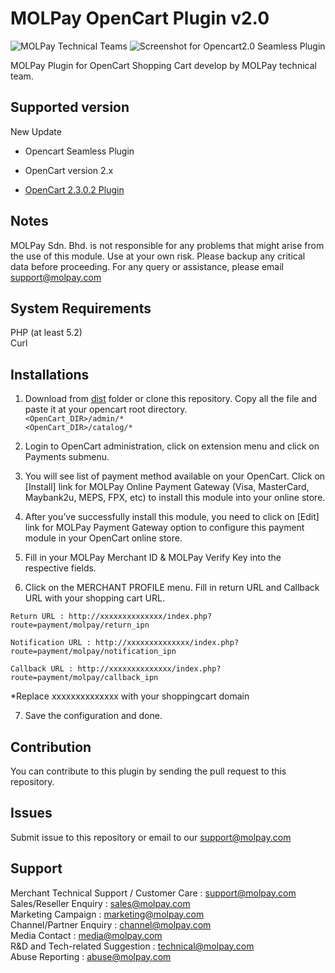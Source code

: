 MOLPay OpenCart Plugin v2.0
==============================
![MOLPay Technical Teams](https://github.com/MOLPay/Prestashop_Plugin/wiki/images/molpay-developer.jpg)
![Screenshot for Opencart2.0 Seamless Plugin](https://cloud.githubusercontent.com/assets/6263224/5717583/333763e0-9b3e-11e4-8cbc-214294083ddf.jpg)

MOLPay Plugin for OpenCart Shopping Cart develop by MOLPay technical team.

Supported version
-----------------
New Update

- Opencart Seamless Plugin

- OpenCart version 2.x
- <a href="https://github.com/MOLPay/OpenCart2.0_Plugin/releases">OpenCart 2.3.0.2 Plugin</a>

Notes
-----
MOLPay Sdn. Bhd. is not responsible for any problems that might arise from the use of this module. 
Use at your own risk. Please backup any critical data before proceeding. For any query or 
assistance, please email support@molpay.com

System Requirements
--------------------
PHP (at least 5.2) <br>
Curl

Installations
-------------
1. Download from [dist](https://github.com/MOLPay/OpenCart2.0_Plugin/tree/master/dist) folder or clone this repository. Copy all the file and paste it at your opencart root directory.  
`<OpenCart_DIR>/admin/*`  
`<OpenCart_DIR>/catalog/*`

2. Login to OpenCart administration, click on extension menu and click on Payments submenu.

3. You will see list of payment method available on your OpenCart. Click on [Install] link for MOLPay Online Payment Gateway (Visa, MasterCard, Maybank2u, MEPS, FPX, etc) to install this module into your online store.  

4. After you’ve successfully install this module, you need to click on [Edit] link for MOLPay Payment Gateway option to configure this payment module in your OpenCart online store.

5. Fill in your MOLPay Merchant ID & MOLPay Verify Key into the respective fields.

6. Click on the MERCHANT PROFILE menu. Fill in return URL and Callback URL with your shopping cart URL.
  
  ``Return URL : http://xxxxxxxxxxxxxx/index.php?route=payment/molpay/return_ipn``

  ``Notification URL : http://xxxxxxxxxxxxxx/index.php?route=payment/molpay/notification_ipn``

  ``Callback URL : http://xxxxxxxxxxxxxx/index.php?route=payment/molpay/callback_ipn`` 
  
  *Replace xxxxxxxxxxxxxx with your shoppingcart domain

7. Save the configuration and done.

Contribution
------------
You can contribute to this plugin by sending the pull request to this repository.

Issues
------------
Submit issue to this repository or email to our support@molpay.com

Support
-------
Merchant Technical Support / Customer Care : support@molpay.com <br>
Sales/Reseller Enquiry : sales@molpay.com <br>
Marketing Campaign : marketing@molpay.com <br>
Channel/Partner Enquiry : channel@molpay.com <br>
Media Contact : media@molpay.com <br>
R&D and Tech-related Suggestion : technical@molpay.com <br>
Abuse Reporting : abuse@molpay.com
